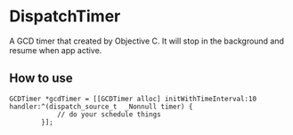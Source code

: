 # DispatchTimer
A GCD timer that created by Objective C. It will stop in the background and resume when app active.

## How to use
```
GCDTimer *gcdTimer = [[GCDTimer alloc] initWithTimeInterval:10 handler:^(dispatch_source_t  _Nonnull timer) {
            // do your schedule things
        }];
```

